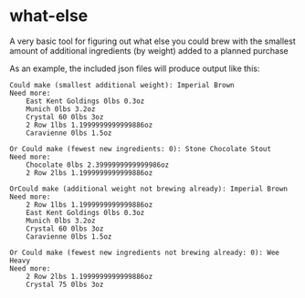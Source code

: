 # what-else

A very basic tool for figuring out what else you could brew with the smallest amount of additional ingredients (by weight) added to a planned purchase

As an example, the included json files will produce output like this:

```
Could make (smallest additional weight): Imperial Brown
Need more:
	East Kent Goldings 0lbs 0.3oz
	Munich 0lbs 3.2oz
	Crystal 60 0lbs 3oz
	2 Row 1lbs 1.1999999999999886oz
	Caravienne 0lbs 1.5oz

Or Could make (fewest new ingredients: 0): Stone Chocolate Stout
Need more:
	Chocolate 0lbs 2.3999999999999986oz
	2 Row 2lbs 1.1999999999999886oz

OrCould make (additional weight not brewing already): Imperial Brown
Need more:
	2 Row 1lbs 1.1999999999999886oz
	East Kent Goldings 0lbs 0.3oz
	Munich 0lbs 3.2oz
	Crystal 60 0lbs 3oz
	Caravienne 0lbs 1.5oz

Or Could make (fewest new ingredients not brewing already: 0): Wee Heavy
Need more:
	2 Row 2lbs 1.1999999999999886oz
	Crystal 75 0lbs 3oz
```
